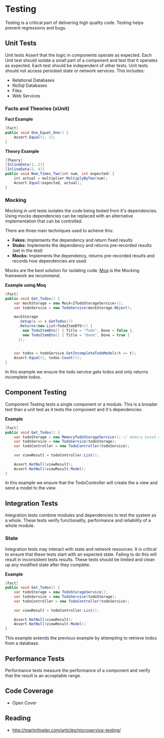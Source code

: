 # Testing
Testing is a critical part of delivering high quality code. Testing helps prevent regressions and bugs. 

## Unit Tests
Unit tests Assert that the logic in components operate as expected. Each Unit test should isolate a small part of a component and test that it operates as expected. Each test should be independent of other tests. Unit tests should not access persisted state or network services. This includes:

* Relational Databases
* NoSql Databases
* Files
* Web Services


### Facts and Theories (xUnit)

**Fact Example**
``` c#
[Fact]
public void One_Equal_One() {
    Assert.Equal(1, 1);
}
```

**Theory Example**
``` c#
[Theory]
[InlineData(1, 2)]
[InlineData(2, 4)]
public void Num_Times_Two(int num, int expected) {
    int actual = multiplier.MultiplyByTwo(num);
    Assert.Equal(expected, actual);
}
```

### Mocking
Mocking in unit tests isolates the code being tested from it's dependencies. Using mocks dependencies can be replaced with an alternative implementation that can be controlled.

There are three main techniques used to acheive this:
* **Fakes:** Implements the dependency and return fixed results
* **Stubs:** Implements the dependency and returns pre-recorded results (set in the test)
* **Mocks:** Implements the dependency, returns pre-recorded results and records how dependencies are used

Mocks are the best solution for isolating code. [Moq](http://www.moqthis.com/) is the Mocking framework we recommend.

**Example using Moq**
``` c#
[Fact]
public void Get_Todos() {
    var mockStorage = new Mock<ITodoStorageService>();
    var todoService = new TodoService(mockStorage.Object);
    
    mockStorage
      .Setup(s => s.GetTodos())
      .Returns(new List<TodoItemDTO>() {
        new TodoItemDto() { Title = "Todo", Done = false },
        new TodoItemDto() { Title = "Done", Done = true }
      });
      
    
    var todos = todoService.GetIncompleteTodoModels(t => t);
    Assert.Equal(1, todos.Count());
}
```

In this example we ensure the todo service gets todos and only returns incomplete todos.

## Component Testing
Component Testing tests a single component or a module. This is a broader test than a unit test as it tests the component and it's dependencies.

**Example**
``` c#
[Fact]
public void Get_Todos() {
    var todoStorage = new MemoryTodoStorageService(); // memory based service 
    var todoService = new TodoService(todoStorage);
    var todoController = new TodoController(todoService);
    
    var viewResult = todoController.List();
    
    Assert.NotNull(viewResult);
    Assert.NotNull(viewResult.Model);
}
```

In this example we ensure that the TodoController will create the a view and send a model to the view.

## Integration Tests
Integration tests combine modules and dependencies to test the system as a whole. These tests verify functionality, performance and reliability of a whole module.

### State
Integration tests may interact with state and network resources. It is critical to ensure that these tests start with an expected state. Failing to do this will result in inconsistent tests results. These tests should be limited and clean up any modified state after they complete.

**Example**
``` c#
[Fact]
public void Get_Todos() {
    var todoStorage = new TodoStorageService();
    var todoService = new TodoService(todoStorage);
    var todoController = new TodoController(todoService);
    
    var viewResult = todoController.List();
    
    Assert.NotNull(viewResult);
    Assert.NotNull(viewResult.Model);
}
```

This example extends the previous example by attempting to retrieve todos from a database.

## Performance Tests
Performance tests measure the performance of a component and verify that the result is an acceptable range.

## Code Coverage
* Open Cover
 

## Reading
* http://martinfowler.com/articles/microservice-testing/